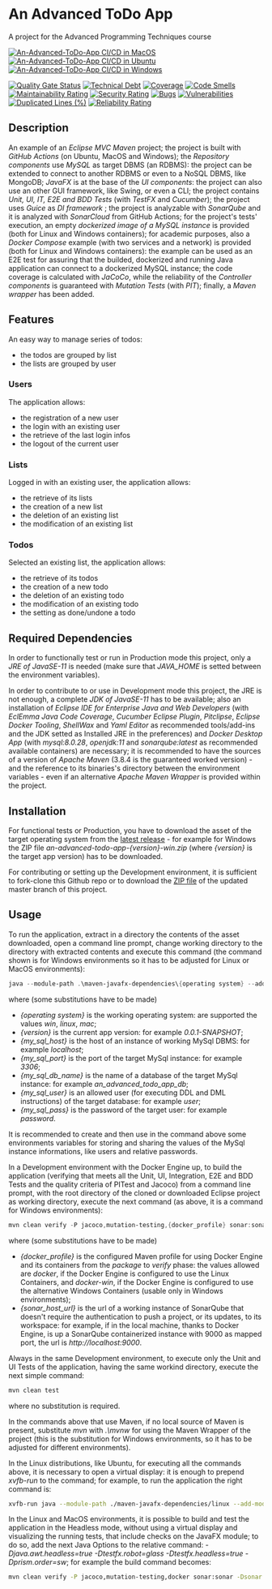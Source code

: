 # An Advanced ToDo App
A project for the Advanced Programming Techniques course

[![An-Advanced-ToDo-App CI/CD in MacOS](https://github.com/nikleo-eng/an-advanced-todo-app/actions/workflows/mac-os.yml/badge.svg)](https://github.com/nikleo-eng/an-advanced-todo-app/actions/workflows/mac-os.yml)
[![An-Advanced-ToDo-App CI/CD in Ubuntu](https://github.com/nikleo-eng/an-advanced-todo-app/actions/workflows/ubuntu.yml/badge.svg)](https://github.com/nikleo-eng/an-advanced-todo-app/actions/workflows/ubuntu.yml)
[![An-Advanced-ToDo-App CI/CD in Windows](https://github.com/nikleo-eng/an-advanced-todo-app/actions/workflows/windows.yml/badge.svg)](https://github.com/nikleo-eng/an-advanced-todo-app/actions/workflows/windows.yml)

[![Quality Gate Status](https://sonarcloud.io/api/project_badges/measure?project=nikleo-eng_an-advanced-todo-app&metric=alert_status)](https://sonarcloud.io/summary/new_code?id=nikleo-eng_an-advanced-todo-app)
[![Technical Debt](https://sonarcloud.io/api/project_badges/measure?project=nikleo-eng_an-advanced-todo-app&metric=sqale_index)](https://sonarcloud.io/summary/new_code?id=nikleo-eng_an-advanced-todo-app)
[![Coverage](https://sonarcloud.io/api/project_badges/measure?project=nikleo-eng_an-advanced-todo-app&metric=coverage)](https://sonarcloud.io/summary/new_code?id=nikleo-eng_an-advanced-todo-app)
[![Code Smells](https://sonarcloud.io/api/project_badges/measure?project=nikleo-eng_an-advanced-todo-app&metric=code_smells)](https://sonarcloud.io/summary/new_code?id=nikleo-eng_an-advanced-todo-app)
[![Maintainability Rating](https://sonarcloud.io/api/project_badges/measure?project=nikleo-eng_an-advanced-todo-app&metric=sqale_rating)](https://sonarcloud.io/summary/new_code?id=nikleo-eng_an-advanced-todo-app)
[![Security Rating](https://sonarcloud.io/api/project_badges/measure?project=nikleo-eng_an-advanced-todo-app&metric=security_rating)](https://sonarcloud.io/summary/new_code?id=nikleo-eng_an-advanced-todo-app)
[![Bugs](https://sonarcloud.io/api/project_badges/measure?project=nikleo-eng_an-advanced-todo-app&metric=bugs)](https://sonarcloud.io/summary/new_code?id=nikleo-eng_an-advanced-todo-app)
[![Vulnerabilities](https://sonarcloud.io/api/project_badges/measure?project=nikleo-eng_an-advanced-todo-app&metric=vulnerabilities)](https://sonarcloud.io/summary/new_code?id=nikleo-eng_an-advanced-todo-app)
[![Duplicated Lines (%)](https://sonarcloud.io/api/project_badges/measure?project=nikleo-eng_an-advanced-todo-app&metric=duplicated_lines_density)](https://sonarcloud.io/summary/new_code?id=nikleo-eng_an-advanced-todo-app)
[![Reliability Rating](https://sonarcloud.io/api/project_badges/measure?project=nikleo-eng_an-advanced-todo-app&metric=reliability_rating)](https://sonarcloud.io/summary/new_code?id=nikleo-eng_an-advanced-todo-app)

## Description
An example of an *Eclipse MVC Maven* project; the project is built with *GitHub Actions* (on Ubuntu, MacOS and Windows); the *Repository components* use *MySQL* as target DBMS (an RDBMS): the project can be extended to connect to another RDBMS or even to a NoSQL DBMS, like MongoDB; *JavaFX* is at the base of the *UI components*: the project can also use an other GUI framework, like Swing, or even a CLI; the project contains *Unit, UI, IT, E2E and BDD Tests* (with *TestFX* and *Cucumber*); the project uses *Guice* as *DI framework* ; the project is analyzable with *SonarQube* and it is analyzed with *SonarCloud* from GitHub Actions; for the project's tests' execution, an empty *dockerized image of a MySQL instance* is provided (both for Linux and Windows containers); for academic purposes, also a *Docker Compose* example (with two services and a network) is provided (both for Linux and Windows containers): the example can be used as an E2E test for assuring that the builded, dockerized and running Java application can connect to a dockerized MySQL instance; the code coverage is calculated with *JaCoCo*, while the reliability of the *Controller components* is guaranteed with *Mutation Tests* (with *PIT*); finally, a *Maven wrapper* has been added.

## Features
An easy way to manage series of todos:
* the todos are grouped by list
* the lists are grouped by user

### Users
The application allows:
* the registration of a new user
* the login with an existing user
* the retrieve of the last login infos
* the logout of the current user

### Lists
Logged in with an existing user, the application allows:
* the retrieve of its lists
* the creation of a new list
* the deletion of an existing list
* the modification of an existing list

### Todos
Selected an existing list, the application allows:
* the retrieve of its todos
* the creation of a new todo
* the deletion of an existing todo
* the modification of an existing todo
* the setting as done/undone a todo

## Required Dependencies
In order to functionally test or run in Production mode this project, only a *JRE of JavaSE-11* is needed (make sure that *JAVA_HOME* is setted between the environment variables).

In order to contribute to or use in Development mode this project, the JRE is not enough, a complete *JDK of JavaSE-11* has to be available; also an installation of *Eclipse IDE for Enterprise Java and Web Developers* (with *EclEmma Java Code Coverage*, *Cucumber Eclipse Plugin*, *Pitclipse*, *Eclipse Docker Tooling*, *ShellWax* and *Yaml Editor* as recommended tools/add-ins and the JDK setted as Installed JRE in the preferences) and *Docker Desktop App* (with *mysql:8.0.28*, *openjdk:11* and *sonarqube:latest* as recommended available containers) are necessary; it is recommended to have the sources of a version of *Apache Maven* (3.8.4 is the guaranteed worked version) - and the reference to its binaries's directory between the environment variables - even if an alternative *Apache Maven Wrapper* is provided within the project.

## Installation
For functional tests or Production, you have to download the asset of the target operating system from the [latest release](https://github.com/nikleo-eng/an-advanced-todo-app/releases/latest) - for example for Windows the ZIP file *an-advanced-todo-app-{version}-win.zip* (where *{version}* is the target app version) has to be downloaded.

For contributing or setting up the Development environment, it is sufficient to fork-clone this Github repo or to download the [ZIP file](https://github.com/nikleo-eng/an-advanced-todo-app/archive/refs/heads/master.zip) of the updated master branch of this project.

## Usage
To run the application, extract in a directory the contents of the asset downloaded, open a command line prompt, change working directory to the directory with extracted contents and execute this command (the command shown is for Windows environments so it has to be adjusted for Linux or MacOS environments):

```powershell
java --module-path .\maven-javafx-dependencies\{operating system} --add-modules=javafx.base,javafx.controls,javafx.fxml,javafx.graphics,javafx.media,javafx.swing,javafx.web -jar .\an-advanced-todo-app-{version}-{operating_system}-jar-with-dependencies.jar --my-sql-host={my_sql_host} --my-sql-port={my_sql_port} --my-sql-db-name={my_sql_db_name} --my-sql-user={my_sql_user} --my-sql-pass={my_sql_pass}
```

where (some substitutions have to be made)
* *{operating system}* is the working operating system: are supported the values *win*, *linux*, *mac*;
* *{version}* is the current app version: for example *0.0.1-SNAPSHOT*;
* *{my_sql_host}* is the host of an instance of working MySql DBMS: for example *localhost*;
* *{my_sql_port}* is the port of the target MySql instance: for example *3306*;
* *{my_sql_db_name}* is the name of a database of the target MySql instance: for example *an_advanced_todo_app_db*;
* *{my_sql_user}* is an allowed user (for executing DDL and DML instructions) of the target database: for example *user*;
* *{my_sql_pass}* is the password of the target user: for example *password*.

It is recommended to create and then use in the command above some environments variables for storing and sharing the values of the MySql instance informations, like users and relative passwords.

In a Development environment with the Docker Engine up, to build the application (verifying that meets all the Unit, UI, Integration, E2E and BDD Tests and the quality criteria of PITest and Jacoco) from a command line prompt, with the root directory of the cloned or downloaded Eclipse project as working directory, execute the next command (as above, it is a command for Windows environments):

```powershell
mvn clean verify -P jacoco,mutation-testing,{docker_profile} sonar:sonar "-Dsonar.host.url={sonar_host_url}"
```

where (some substitutions have to be made)
* *{docker_profile}* is the configured Maven profile for using Docker Engine and its containers from the *package* to *verify* phase: the values allowed are *docker*, if the Docker Engine is configured to use the Linux Containers, and *docker-win*, if the Docker Engine is configured to use the alternative Windows Containers (usable only in Windows environments);
* *{sonar_host_url}* is the url of a working instance of SonarQube that doesn't require the authentication to push a project, or its updates, to its workspace: for example, if in the local machine, thanks to Docker Engine, is up a SonarQube containerized instance with 9000 as mapped port, the url is *http://localhost:9000*.

Always in the same Development environment, to execute only the Unit and UI Tests of the application, having the same workind directory, execute the next simple command:

```powershell
mvn clean test
```

where no substitution is required.

In the commands above that use Maven, if no local source of Maven is present, substitute *mvn* with *.\mvnw* for using the Maven Wrapper of the project (this is the substitution for Windows environments, so it has to be adjusted for different environments).

In the Linux distributions, like Ubuntu, for executing all the commands above, it is necessary to open a virtual display: it is enough to prepend *xvfb-run* to the command; for example, to run the application the right command is:

```sh
xvfb-run java --module-path ./maven-javafx-dependencies/linux --add-modules=javafx.base,javafx.controls,javafx.fxml,javafx.graphics,javafx.media,javafx.swing,javafx.web -jar ./an-advanced-todo-app-{version}-linux-jar-with-dependencies.jar --my-sql-host={my_sql_host} --my-sql-port={my_sql_port} --my-sql-db-name={my_sql_db_name} --my-sql-user={my_sql_user} --my-sql-pass={my_sql_pass}
```

In the Linux and MacOS environments, it is possible to build and test the application in the Headless mode, without using a virtual display and visualizing the running tests, that include checks on the JavaFX module; to do so, add the next Java Options to the relative command: *-Djava.awt.headless=true -Dtestfx.robot=glass -Dtestfx.headless=true -Dprism.order=sw*; for example the build command becomes:

```sh
mvn clean verify -P jacoco,mutation-testing,docker sonar:sonar -Dsonar.host.url={sonar_host_url} -Djava.awt.headless=true -Dtestfx.robot=glass -Dtestfx.headless=true -Dprism.order=sw
```